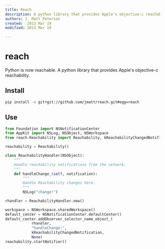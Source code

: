 ```yaml
---
title: Reach
description: A python library that provides Apple's objective-c reachability.
authors: J. Matt Peterson
created:  2013 Mar 19
modified: 2013 Mar 19

---
```


reach
=====

Python is now reachable. A python library that provides Apple's
objective-c reachability.

Install
-------

```bash
pip install -e git+git://github.com/jmatt/reach.git#egg=reach 
```

Use
---

```python
from Foundation import NSNotificationCenter
from AppKit import NSLog, NSObject, NSWorkspace
from reach.Reachability import Reachability, kReachabilityChangedNotification

reachability = Reachability()

class ReachabilityHandler(NSObject):
    """
    Handle reachability notifications from the network.
    """
    def handleChange_(self, notification):
        """
        Handle Reachability changes here.
        """
        NSLog("change!")

rhandler = ReachabilityHandler.new()

workspace = NSWorkspace.sharedWorkspace()
default_center = NSNotificationCenter.defaultCenter()
default_center.addObserver_selector_name_object_(
            rhandler,
            "handleChange:",
            kReachabilityChangedNotification,
            None)
reachability.startNotifier()
```
